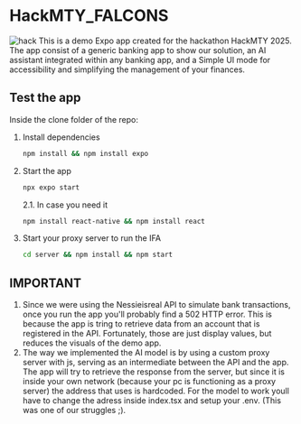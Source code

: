 # HackMTY_FALCONS
![hack](https://github.com/user-attachments/assets/35470f37-40b9-4397-a1e9-1eea325a3b5d)
This is a demo Expo app created for the hackathon HackMTY 2025.
The app consist of a generic banking app to show our solution, an AI assistant integrated within any banking app, and a Simple UI mode for accessibility and simplifying the management of your finances. 

## Test the app

Inside the clone folder of the repo:

1. Install dependencies

   ```bash
   npm install && npm install expo

   ```

2. Start the app

   ```bash
   npx expo start
   ```
   
   2.1. In case you need it
      ```bash
      npm install react-native && npm install react
      ```
      
3. Start your proxy server to run the IFA
   ```bash
   cd server && npm install && npm start
   ```

## IMPORTANT
1. Since we were using the Nessieisreal API to simulate bank transactions, once you run the app you'll probably find a 502 HTTP error. This is because the app is tring to retrieve data from an account that is registered in the API. Fortunately, those are just display values, but reduces the visuals of the demo app.
2. The way we implemented the AI model is by using a custom proxy server with js, serving as an intermediate between the API and the app. The app will try to retrieve the response from the server, but since it is inside your own network (because your pc is functioning as a proxy server) the address that uses is hardcoded. For the model to work youll have to change the adress inside index.tsx and setup your .env. (This was one of our struggles ;).

